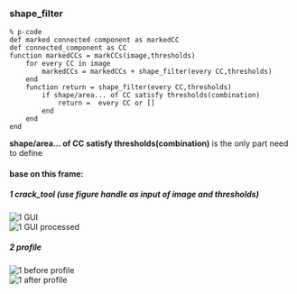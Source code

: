 ### shape_filter
```
% p-code
def marked connected component as markedCC
def connected_component as CC
function markedCCs = markCCs(image,thresholds)
    for every CC in image
        markedCCs = markedCCs + shape_filter(every CC,thresholds)
    end
    function return = shape_filter(every CC,thresholds)
        if shape/area... of CC satisfy thresholds(combination)
            return =  every CC or []
        end
    end
end
```
**shape/area... of CC satisfy thresholds(combination)** is the only part need to define  
#### base on this frame:
##### 1 crack_tool (use figure handle as input of image and thresholds)
![1 GUI](https://github.com/lbhsgithub/shape_filter/blob/master/archived/images/1_GUI.png)  
![1 GUI processed](https://github.com/lbhsgithub/shape_filter/blob/master/archived/images/2_GUI_processed.png)
##### 2 profile
![1 before profile](https://github.com/lbhsgithub/shape_filter/blob/master/archived/images/3_before_profile.jpg)  
![1 after profile](https://github.com/lbhsgithub/shape_filter/blob/master/archived/images/1_after_profile.jpg)